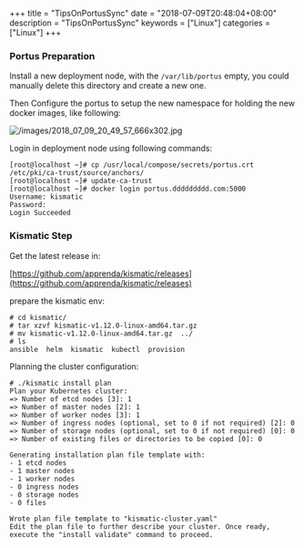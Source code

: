 +++
title = "TipsOnPortusSync"
date = "2018-07-09T20:48:04+08:00"
description = "TipsOnPortusSync"
keywords = ["Linux"]
categories = ["Linux"]
+++
### Portus Preparation
Install a new deployment node, with the `/var/lib/portus` empty, you could
manually delete this directory and create a new one.    

Then Configure the portus to setup the new namespace for holding the new
docker images, like following:    

![/images/2018_07_09_20_49_57_666x302.jpg](/images/2018_07_09_20_49_57_666x302.jpg)

Login in deployment node using following commands:    

```
[root@localhost ~]# cp /usr/local/compose/secrets/portus.crt /etc/pki/ca-trust/source/anchors/
[root@localhost ~]# update-ca-trust 
[root@localhost ~]# docker login portus.ddddddddd.com:5000
Username: kismatic
Password: 
Login Succeeded
```
### Kismatic Step
Get the latest release in:    

[https://github.com/apprenda/kismatic/releases](https://github.com/apprenda/kismatic/releases)    

prepare the kismatic env:    

```
# cd kismatic/
# tar xzvf kismatic-v1.12.0-linux-amd64.tar.gz 
# mv kismatic-v1.12.0-linux-amd64.tar.gz  ../
# ls
ansible  helm  kismatic  kubectl  provision
```
Planning the cluster configuration:    

```
# ./kismatic install plan
Plan your Kubernetes cluster:
=> Number of etcd nodes [3]: 1
=> Number of master nodes [2]: 1
=> Number of worker nodes [3]: 1
=> Number of ingress nodes (optional, set to 0 if not required) [2]: 0
=> Number of storage nodes (optional, set to 0 if not required) [0]: 0
=> Number of existing files or directories to be copied [0]: 0

Generating installation plan file template with: 
- 1 etcd nodes
- 1 master nodes
- 1 worker nodes
- 0 ingress nodes
- 0 storage nodes
- 0 files

Wrote plan file template to "kismatic-cluster.yaml"
Edit the plan file to further describe your cluster. Once ready, execute the "install validate" command to proceed.

```


